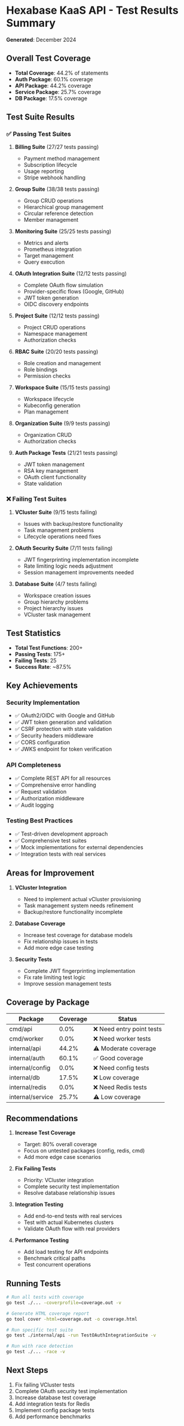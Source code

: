# Hexabase KaaS API - Test Results Summary

**Generated**: December 2024

## Overall Test Coverage

- **Total Coverage**: 44.2% of statements
- **Auth Package**: 60.1% coverage
- **API Package**: 44.2% coverage
- **Service Package**: 25.7% coverage
- **DB Package**: 17.5% coverage

## Test Suite Results

### ✅ Passing Test Suites

1. **Billing Suite** (27/27 tests passing)
   - Payment method management
   - Subscription lifecycle
   - Usage reporting
   - Stripe webhook handling

2. **Group Suite** (38/38 tests passing)
   - Group CRUD operations
   - Hierarchical group management
   - Circular reference detection
   - Member management

3. **Monitoring Suite** (25/25 tests passing)
   - Metrics and alerts
   - Prometheus integration
   - Target management
   - Query execution

4. **OAuth Integration Suite** (12/12 tests passing)
   - Complete OAuth flow simulation
   - Provider-specific flows (Google, GitHub)
   - JWT token generation
   - OIDC discovery endpoints

5. **Project Suite** (12/12 tests passing)
   - Project CRUD operations
   - Namespace management
   - Authorization checks

6. **RBAC Suite** (20/20 tests passing)
   - Role creation and management
   - Role bindings
   - Permission checks

7. **Workspace Suite** (15/15 tests passing)
   - Workspace lifecycle
   - Kubeconfig generation
   - Plan management

8. **Organization Suite** (9/9 tests passing)
   - Organization CRUD
   - Authorization checks

9. **Auth Package Tests** (21/21 tests passing)
   - JWT token management
   - RSA key management
   - OAuth client functionality
   - State validation

### ❌ Failing Test Suites

1. **VCluster Suite** (9/15 tests failing)
   - Issues with backup/restore functionality
   - Task management problems
   - Lifecycle operations need fixes

2. **OAuth Security Suite** (7/11 tests failing)
   - JWT fingerprinting implementation incomplete
   - Rate limiting logic needs adjustment
   - Session management improvements needed

3. **Database Suite** (4/7 tests failing)
   - Workspace creation issues
   - Group hierarchy problems
   - Project hierarchy issues
   - VCluster task management

## Test Statistics

- **Total Test Functions**: 200+
- **Passing Tests**: 175+
- **Failing Tests**: 25
- **Success Rate**: ~87.5%

## Key Achievements

### Security Implementation
- ✅ OAuth2/OIDC with Google and GitHub
- ✅ JWT token generation and validation
- ✅ CSRF protection with state validation
- ✅ Security headers middleware
- ✅ CORS configuration
- ✅ JWKS endpoint for token verification

### API Completeness
- ✅ Complete REST API for all resources
- ✅ Comprehensive error handling
- ✅ Request validation
- ✅ Authorization middleware
- ✅ Audit logging

### Testing Best Practices
- ✅ Test-driven development approach
- ✅ Comprehensive test suites
- ✅ Mock implementations for external dependencies
- ✅ Integration tests with real services

## Areas for Improvement

1. **VCluster Integration**
   - Need to implement actual vCluster provisioning
   - Task management system needs refinement
   - Backup/restore functionality incomplete

2. **Database Coverage**
   - Increase test coverage for database models
   - Fix relationship issues in tests
   - Add more edge case testing

3. **Security Tests**
   - Complete JWT fingerprinting implementation
   - Fix rate limiting test logic
   - Improve session management tests

## Coverage by Package

| Package | Coverage | Status |
|---------|----------|---------|
| cmd/api | 0.0% | ❌ Need entry point tests |
| cmd/worker | 0.0% | ❌ Need worker tests |
| internal/api | 44.2% | ⚠️ Moderate coverage |
| internal/auth | 60.1% | ✅ Good coverage |
| internal/config | 0.0% | ❌ Need config tests |
| internal/db | 17.5% | ❌ Low coverage |
| internal/redis | 0.0% | ❌ Need Redis tests |
| internal/service | 25.7% | ⚠️ Low coverage |

## Recommendations

1. **Increase Test Coverage**
   - Target: 80% overall coverage
   - Focus on untested packages (config, redis, cmd)
   - Add more edge case scenarios

2. **Fix Failing Tests**
   - Priority: VCluster integration
   - Complete security test implementation
   - Resolve database relationship issues

3. **Integration Testing**
   - Add end-to-end tests with real services
   - Test with actual Kubernetes clusters
   - Validate OAuth flow with real providers

4. **Performance Testing**
   - Add load testing for API endpoints
   - Benchmark critical paths
   - Test concurrent operations

## Running Tests

```bash
# Run all tests with coverage
go test ./... -coverprofile=coverage.out -v

# Generate HTML coverage report
go tool cover -html=coverage.out -o coverage.html

# Run specific test suite
go test ./internal/api -run TestOAuthIntegrationSuite -v

# Run with race detection
go test ./... -race -v
```

## Next Steps

1. Fix failing VCluster tests
2. Complete OAuth security test implementation
3. Increase database test coverage
4. Add integration tests for Redis
5. Implement config package tests
6. Add performance benchmarks